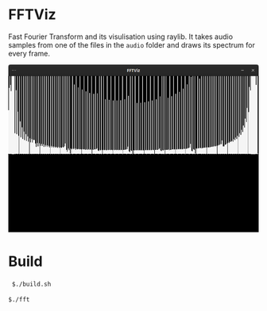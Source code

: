 # FFTViz

Fast Fourier Transform and its visulisation using raylib. It takes audio samples from one of the files
in the `audio` folder and draws its spectrum for every frame. 

![screenshot](images/FFTViz-0.1.png)

# Build
` $./build.sh`

`$./fft`
